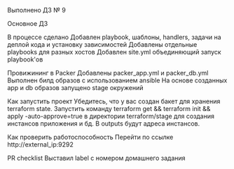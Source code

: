 Выполнено ДЗ № 9

Основное ДЗ

В процессе сделано
Добавлен playbook, шаблоны, handlers, задачи на деплой кода и установку зависимостей
Добавлены отдельные playbooks для разных хостов
Добавлен site.yml объединяющий запуск playbook'ов

Провижининг в Packer
Добавлены packer_app.yml и packer_db.yml
Выполнен билд образов с использованием ansible
На основе созданных app и db образов запущено stage окружений

Как запустить проект
Убедитесь, что у вас создан бакет для хранения terraform state.
Запустить команду terraform get && terraform init && apply -auto-approve=true в директории terraform/stage для создания инстансов приложения и бд. В outputs будут адреса инстансов.

Как проверить работоспособность
Перейти по ссылке http://external_ip:9292

PR checklist
Выставил label с номером домашнего задания
